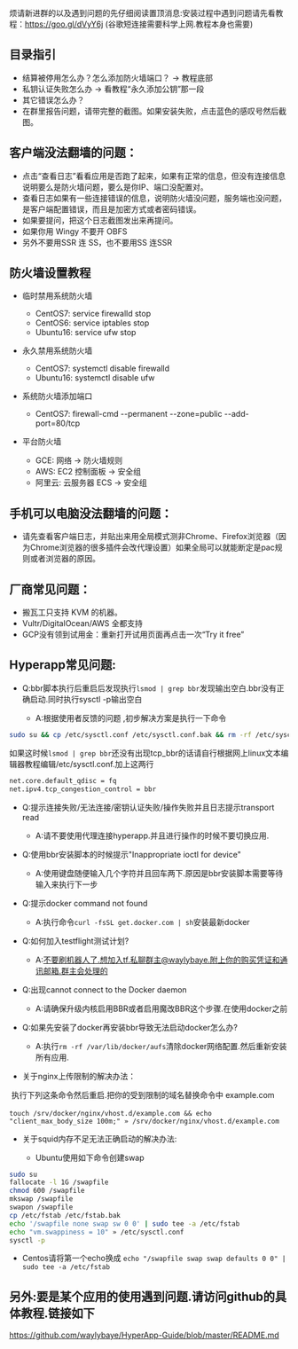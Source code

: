 

烦请新进群的以及遇到问题的先仔细阅读置顶消息:安装过程中遇到问题请先看教程：https://goo.gl/dVyY6j (谷歌短连接需要科学上网.教程本身也需要)

## 目录指引


* 结算被停用怎么办？怎么添加防火墙端口？ → 教程底部
* 私钥认证失败怎么办 → 看教程“永久添加公钥”那一段
* 其它错误怎么办？
* 在群里报告问题，请带完整的截图。如果安装失败，点击蓝色的感叹号然后截图。

## 客户端没法翻墙的问题：

* 点击“查看日志”看看应用是否跑了起来，如果有正常的信息，但没有连接信息说明要么是防火墙问题，要么是你IP、端口没配置对。
* 查看日志如果有一些连接错误的信息，说明防火墙没问题，服务端也没问题，是客户端配置错误，而且是加密方式或者密码错误。
* 如果要提问，把这个日志截图发出来再提问。
* 如果你用 Wingy 不要开 OBFS
* 另外不要用SSR 连 SS，也不要用SS 连SSR

## 防火墙设置教程

* 临时禁用系统防火墙

  * CentOS7: service firewalld stop
  * CentOS6: service iptables stop
  * Ubuntu16: service ufw stop

* 永久禁用系统防火墙

  * CentOS7: systemctl disable firewalld
  * Ubuntu16: systemctl disable ufw

* 系统防火墙添加端口

  * CentOS7: firewall-cmd --permanent --zone=public --add-port=80/tcp

* 平台防火墙

  * GCE: 网络 → 防火墙规则
  * AWS: EC2 控制面板 → 安全组
  * 阿里云: 云服务器 ECS → 安全组

## 手机可以电脑没法翻墙的问题：

* 请先查看客户端日志，并贴出来用全局模式测非Chrome、Firefox浏览器（因为Chrome浏览器的很多插件会改代理设置）如果全局可以就能断定是pac规则或者浏览器的原因。

## 厂商常见问题：

* 搬瓦工只支持 KVM 的机器。
* Vultr/DigitalOcean/AWS 全都支持
* GCP没有领到试用金：重新打开试用页面再点击一次“Try it free”

## Hyperapp常见问题:

* Q:bbr脚本执行后重启后发现执行`lsmod | grep bbr`发现输出空白.bbr没有正确启动.同时执行sysctl -p输出空白

  * A:根据使用者反馈的问题 ,初步解决方案是执行一下命令

```bash
sudo su && cp /etc/sysctl.conf /etc/sysctl.conf.bak && rm -rf /etc/sysctl.conf && touch /etc/sysctl.conf && chmod 644 /etc/sysctl.conf && sudo echo -e "\n\n\n\nnet.core.default_qdisc = fq\n\n\nnet.ipv4.tcp_congestion_control = bbr" >> /etc/sysctl.conf && sysctl -p
```

  如果这时候`lsmod | grep bbr`还没有出现tcp_bbr的话请自行根据网上linux文本编辑器教程编辑/etc/sysctl.conf.加上这两行

```bash
net.core.default_qdisc = fq
net.ipv4.tcp_congestion_control = bbr
```


* Q:提示连接失败/无法连接/密钥认证失败/操作失败并且日志提示transport read  
    * A:请不要使用代理连接hyperapp.并且进行操作的时候不要切换应用.

* Q:使用bbr安装脚本的时候提示"Inappropriate ioctl for device"

  * A:使用键盘随便输入几个字符并且回车两下.原因是bbr安装脚本需要等待输入来执行下一步


* Q:提示docker command not found

  * A:执行命令`curl -fsSL get.docker.com | sh`安装最新docker

* Q:如何加入testflight测试计划?

  * A:不要刷机器人了.想加入tf.私聊群主@waylybaye.附上你的购买凭证和通讯邮箱.群主会处理的

* Q:出现cannot connect to the Docker daemon

  * A:请确保升级内核启用BBR或者启用魔改BBR这个步骤.在使用docker之前

* Q:如果先安装了docker再安装bbr导致无法启动docker怎么办?

  * A:执行`rm -rf /var/lib/docker/aufs`清除docker网络配置.然后重新安装所有应用.

* 关于nginx上传限制的解决办法：

​        执行下列这条命令然后重启.把你的受到限制的域名替换命令中 example.com 

​      `touch /srv/docker/nginx/vhost.d/example.com && echo "client_max_body_size 100m;" » /srv/docker/nginx/vhost.d/example.com`

* 关于squid内存不足无法正确启动的解决办法:

   * Ubuntu使用如下命令创建swap

```bash
sudo su
fallocate -l 1G /swapfile
chmod 600 /swapfile
mkswap /swapfile
swapon /swapfile
cp /etc/fstab /etc/fstab.bak
echo '/swapfile none swap sw 0 0' | sudo tee -a /etc/fstab
echo "vm.swappiness = 10" » /etc/sysctl.conf
sysctl -p
```

* Centos请将第一个echo换成
  `echo "/swapfile swap swap defaults 0 0" | sudo tee -a /etc/fstab`

## 另外:要是某个应用的使用遇到问题.请访问github的具体教程.链接如下

https://github.com/waylybaye/HyperApp-Guide/blob/master/README.md
